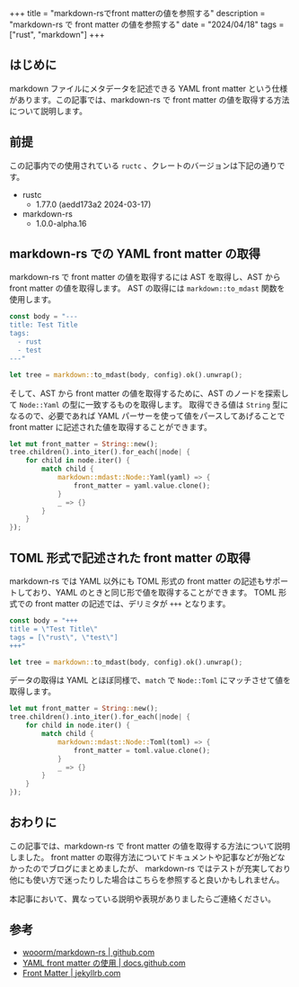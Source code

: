 +++
title = "markdown-rsでfront matterの値を参照する"
description = "markdown-rs で front matter の値を参照する"
date = "2024/04/18"
tags = ["rust", "markdown"]
+++

## はじめに
markdown ファイルにメタデータを記述できる YAML front matter という仕様があります。この記事では、markdown-rs で front matter の値を取得する方法について説明します。

## 前提

この記事内での使用されている `ructc` 、クレートのバージョンは下記の通りです。

- rustc
  - 1.77.0 (aedd173a2 2024-03-17)
- markdown-rs
  - 1.0.0-alpha.16

## markdown-rs での YAML front matter の取得

markdown-rs で front matter の値を取得するには AST を取得し、AST から front matter の値を取得します。
AST の取得には `markdown::to_mdast` 関数を使用します。

```rust
const body = "---
title: Test Title
tags:
  - rust
  - test
---"

let tree = markdown::to_mdast(body, config).ok().unwrap();
```

そして、AST から front matter の値を取得するために、AST のノードを探索して `Node::Yaml` の型に一致するものを取得します。
取得できる値は `String` 型になるので、必要であれば YAML パーサーを使って値をパースしてあげることで front matter に記述された値を取得することができます。

```rust
let mut front_matter = String::new();
tree.children().into_iter().for_each(|node| {
    for child in node.iter() {
        match child {
            markdown::mdast::Node::Yaml(yaml) => {
                front_matter = yaml.value.clone();
            }
            _ => {}
        }
    }
});
```

## TOML 形式で記述された front matter の取得

markdown-rs では YAML 以外にも TOML  形式の front matter の記述もサポートしており、YAML のときと同じ形で値を取得することができます。
TOML 形式での front matter の記述では、デリミタが `+++` となります。

```rust
const body = "+++
title = \"Test Title\"
tags = [\"rust\", \"test\"]
+++"

let tree = markdown::to_mdast(body, config).ok().unwrap();
```

データの取得は YAML とほぼ同様で、`match` で `Node::Toml` にマッチさせて値を取得します。

```rust
let mut front_matter = String::new();
tree.children().into_iter().for_each(|node| {
    for child in node.iter() {
        match child {
            markdown::mdast::Node::Toml(toml) => {
                front_matter = toml.value.clone();
            }
            _ => {}
        }
    }
});
```

## おわりに

この記事では、markdown-rs で front matter の値を取得する方法について説明しました。
front matter の取得方法についてドキュメントや記事などが殆どなかったのでブログにまとめましたが、 markdown-rs ではテストが充実しており他にも使い方で迷ったりした場合はこちらを参照すると良いかもしれません。

本記事において、異なっている説明や表現がありましたらご連絡ください。

## 参考

- [wooorm/markdown-rs | github.com](https://github.com/wooorm/markdown-rs)
- [YAML front matter の使用 | docs.github.com](https://docs.github.com/ja/contributing/writing-for-github-docs/using-yaml-frontmatter)
- [Front Matter | jekyllrb.com](https://jekyllrb.com/docs/front-matter/)
